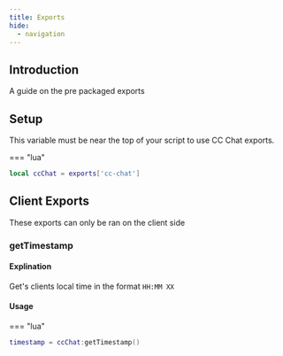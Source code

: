 ```yaml
---
title: Exports
hide:
  - navigation
---
```

## Introduction

A guide on the pre packaged exports

## Setup

This variable must be near the top of your script to use CC Chat exports.

=== "lua"
  ```lua
  local ccChat = exports['cc-chat']
  ```

## Client Exports

These exports can only be ran on the client side

### getTimestamp

#### Explination 

Get's clients local time in the format `HH:MM XX`

#### Usage

=== "lua"
  ```lua
  timestamp = ccChat:getTimestamp()
  ```

